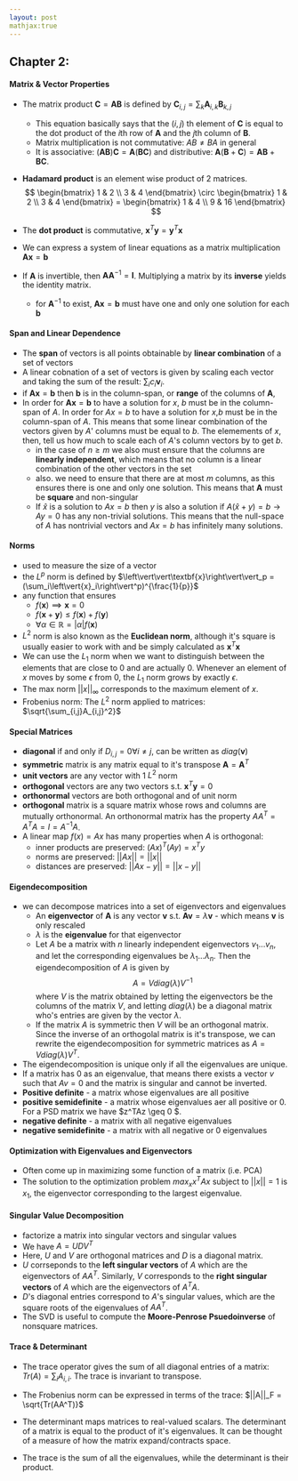 ```yaml
---
layout: post
mathjax:true
---
```


## Chapter 2:

#### Matrix & Vector Properties
- The matrix product $\textbf{C} = \textbf{AB}$ is defined by $\textbf{C}_{i,j} = \sum_{k} \textbf{A}_{i,k}\textbf{B}_{k,j}$
    - This equation basically says that the $(i,j)$ th element of $\textbf{C}$ is equal to the dot product of the $i$th row of $\textbf{A}$ and the $j$th column of $\textbf{B}$. 
    - Matrix multiplication is not commutative: $AB \neq BA$ in general
    - It is associative: $(\textbf{AB})\textbf{C} = \textbf{A}(\textbf{BC})$ and distributive: $\textbf{A}(\textbf{B} + \textbf{C}) = \textbf{AB} + \textbf{BC}$.
- **Hadamard product** is an element wise product of 2 matrices.
$$
\begin{bmatrix}
1 & 2 \\
3 & 4 
\end{bmatrix}
\circ
\begin{bmatrix}
1 & 2 \\
3 & 4 
\end{bmatrix}
=
\begin{bmatrix}
1 & 4 \\
9 & 16
\end{bmatrix}
$$
- The **dot product** is commutative, $\textbf{x}^T\textbf{y} = \textbf{y}^T\textbf{x}$

- We can express a system of linear equations as a matrix multiplication $\textbf{Ax}=\textbf{b}$

- If $\textbf{A}$ is invertible, then $\textbf{A}\textbf{A}^{-1} = \textbf{I}$. Multiplying a matrix by its **inverse** yields the identity matrix.
    - for $\textbf{A}^{-1}$ to exist, $\textbf{Ax}=\textbf{b}$ must have one and only one solution for each $\textbf{b}$

#### Span and Linear Dependence
- The **span** of vectors is all points obtainable by **linear combination** of a set of vectors 
- A linear cobnation of a set of vectors is given by scaling each vector and taking the sum of the result: $\sum_i c_i\textbf{v}_i$.
- if $\textbf{Ax}=\textbf{b}$ then $\textbf{b}$ is in the column-span, or **range** of the columns of $\textbf{A}$,
- In order for $\textbf{Ax} = \textbf{b}$ to have a solution for $x$, $b$ must be in the column-span of $A$. In order for $Ax = b$ to have a solution for $x$,$b$ must be in the column-span of $A$. This means that some linear combination of the vectors given by $A$' columns must be equal to $b$. The elemements of $x$, then, tell us how much to scale each of $A$'s column vectors by to get $b$.
    - in the case of $n \geq m$ we also must ensure that the columns are **linearly independent**, which means that no column is a linear combination of the other vectors in the set
    - also. we need to ensure that there are at most $m$ columns, as this ensures there is one and only one solution. This means that $\textbf{A}$ must be **square**  and non-singular
    - If $\hat{x}$ is a solution to $Ax = b$ then $y$ is also a solution if $A(\hat{x} + y) = b \rightarrow{} Ay = 0$ has any non-trivial solutions. This means that the null-space of $A$ has nontrivial vectors and $Ax = b$ has infinitely many solutions.


#### Norms
- used to measure the size of a vector
- the $L^p$ norm is defined by $\left\vert\vert\textbf{x}\right\vert\vert_p =  (\sum_i\left\vert{x}_i\right\vert^p)^{\frac{1}{p}}$
- any function that ensures
    - $f(\textbf{x}) \implies \textbf{x}=0$
    - $f(\textbf{x} + \textbf{y}) \leq f(\textbf{x}) + f(\textbf{y})$
    - $\forall \alpha \in \mathbb{R} = \left\vert\alpha\right\vert f(\textbf{x})$
- $L^2$ norm is also known as the **Euclidean norm**, although it's square is usually easier to work with and be simply calculated as $\textbf{x}^T\textbf{x}$
- We can use the $L_1$ norm when we want to distinguish between the elements that are close to $0$ and are actually $0$. Whenever an element of $x$ moves by some $\epsilon$ from $0$, the $L_1$ norm grows by exactly $\epsilon$.
- The max norm $||x||_\infty$  corresponds to the maximum element of $x$. 
- Frobenius norm: The $L^2$ norm applied to matrices: $\sqrt{\sum_{i,j}A_{i,j}^2}$

#### Special Matrices
- **diagonal** if and only if $D_{i, j} =0 \forall i \neq j$, can be written as $diag(\textbf{v})$
- **symmetric** matrix is any matrix equal to it's transpose $\textbf{A} = \textbf{A}^T$
- **unit vectors** are any vector with 1 $L^2$ norm 
- **orthogonal** vectors are any two vectors s.t. $\textbf{x}^T\textbf{y} = 0$
- **orthonormal** vectors are both orthogonal and of unit norm
- **orthogonal** matrix is a square matrix whose rows and columns are mutually orthonormal. An orthonormal matrix has the property $AA^T = A^TA = I = A^{-1}A$. 
- A linear map $f(x) = Ax$ has many properties when $A$ is orthogonal:
  - inner products are preserved: $(Ax)^T(Ay) = x^Ty$ 
  - norms are preserved: $||Ax|| = ||x||$
  - distances are preserved: $||Ax - y|| = ||x - y||$


#### Eigendecomposition
- we can decompose matrices into a set of eigenvectors and eigenvalues
    - An **eigenvector** of $\textbf{A}$ is any vector $\textbf{v}$ s.t. $\textbf{Av} = \lambda\textbf{v}$ - which means $\textbf{v}$ is only rescaled
    - $\lambda$ is the **eigenvalue** for that eigenvector
    - Let $A$ be a matrix with $n$ linearly independent eigenvectors ${v_1...v_n}$, and let the corresponding eigenvalues be ${\lambda_1 ... \lambda_n}$. Then the eigendecomposition of $A$ is given by $$A = Vdiag(\lambda)V^{-1}$$ where $V$ is the matrix obtained by letting the eigenvectors be the columns of the matrix $V$, and letting $diag(\lambda)$ be a diagonal matrix who's entries are given by the vector $\lambda$. 
    - If the matrix $A$ is symmetric then $V$ will be an orthogonal matrix. Since the inverse of an orthogolal matrix is it's transpose, we can rewrite the eigendecomposition for symmetric matrices as $A = Vdiag(\lambda)V^T$. 
- The eigendecomposition is unique only if all the eigenvalues are unique. 
- If a matrix has $0$ as an eigenvalue, that means there exists a vector $v$ such that $Av = 0$ and the matrix is singular and cannot be inverted.
- **Positive definite** - a matrix whose eigenvalues are all positive
- **positive semidefinite** - a matrix whose eigenvalues aer all positive or 0. For a PSD matrix we have $z^TAz \geq 0 $. 
- **negative definite** - a matrix with all negative eigenvalues
- **negative semidefinite** - a matrix with all negative or 0 eigenvalues

#### Optimization with Eigenvalues and Eigenvectors

- Often come up in maximizing some function of a matrix (i.e. PCA)
- The solution to the optimization problem $max_x x^TAx$ subject to $||x|| = 1$ is $x_1$, the eigenvector corresponding to the largest eigenvalue.  

#### Singular Value Decomposition
- factorize a matrix into singular vectors and singular values
- We have $A = UDV^T$
- Here, $U$ and $V$ are orthogonal matrices and $D$ is a diagonal matrix. 
- $U$ corrseponds to the **left singular vectors** of $A$ which are the eigenvectors of $AA^T$. Similarly, $V$ corresponds to the **right singular vectors** of $A$ which are the eigenvectors of $A^TA$. 
- $D$'s diagonal entries correspond to $A$'s singular values, which are the square roots of the eigenvalues of $AA^T$. 
- The SVD is useful to compute the **Moore-Penrose Psuedoinverse** of nonsquare matrices. 

#### Trace & Determinant
- The trace operator gives the sum of all diagonal entries of a matrix: $Tr(A) = \sum_i A_{i,i}$. The trace is invariant to transpose. 
- The Frobenius norm can be expressed in terms of the trace: $||A||_F = \sqrt{Tr(AA^T)}$


- The determinant maps matrices to real-valued scalars. The determinant of a matrix is equal to the product of it's eigenvalues. It can be thought of a measure of how the matrix expand/contracts space.
- The trace is the sum of all the eigenvalues, while the determinant is their product. 
